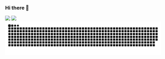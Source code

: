 ### Hi there 👋

<!--Redes Sociais-->
<div>
  <a href = "fabyanroger@gmail.com"><img src="https://img.shields.io/badge/-Gmail-%23333?style=for-the-badge&logo=gmail&logoColor=white" target="_blank"></a>
  <a href="https://www.linkedin.com/in/fabyanroger" target="_blank"><img src="https://img.shields.io/badge/-LinkedIn-%230077B5?style=for-the-badge&logo=linkedin&logoColor=white" target="_blank"></a> 



 <picture>
  <source media="(prefers-color-scheme: dark)" srcset="https://raw.githubusercontent.com/fabyanroger/fabyanroger/output/github-contribution-grid-snake-dark.svg">
  <source media="(prefers-color-scheme: light)" srcset="https://raw.githubusercontent.com/fabyanroger/fabyanroger/output/github-contribution-grid-snake.svg">
  <img alt="github contribution grid snake animation" src="https://raw.githubusercontent.com/fabyanroger/fabyanroger/output/github-contribution-grid-snake.svg">
</picture>


  
</div>

<!--
**fabyanroger/fabyanroger** is a ✨ _special_ ✨ repository because its `README.md` (this file) appears on your GitHub profile.

Here are some ideas to get you started:

- 🔭 I’m currently working on ...
- 🌱 I’m currently learning ...
- 👯 I’m looking to collaborate on ...
- 🤔 I’m looking for help with ...
- 💬 Ask me about ...
- 📫 How to reach me: ...
- 😄 Pronouns: ...
- ⚡ Fun fact: ...
-->
